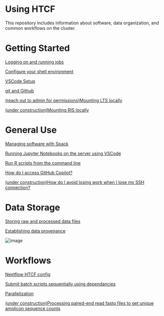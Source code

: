# Using HTCF
This repository includes information about software, data organization, and common workflows on the cluster.

# <a name="documentslist"></a>Getting Started
[Logging on and running jobs](https://github.com/dbaldridge-lab/htcf/blob/main/htcf_access.md)  

[Configure your shell environment](https://github.com/dbaldridge-lab/htcf/blob/main/bashrc-howto.md)

[VSCode Setup](https://github.com/dbaldridge-lab/htcf/blob/main/vscode.md)  

[git and Github](https://github.com/dbaldridge-lab/htcf/blob/main/version_control.md)

[(reach out to admin for permissions)Mounting LTS locally](https://github.com/dbaldridge-lab/htcf/blob/main/mount.md)

[(under construction)Mounting RIS locally]()

# <a name="documentslist"></a>General Use

[Managing software with Spack](https://github.com/dbaldridge-lab/htcf/blob/main/spack.md)

[Running Jupyter Notebooks on the server using VSCode](https://github.com/dbaldridge-lab/htcf/blob/main/jupyter_vscode.md)  

[Run R scripts from the command line](https://github.com/dbaldridge-lab/htcf/blob/main/using_R.md)

[How do I access GitHub Copilot?](https://github.com/dbaldridge-lab/htcf/blob/main/copilot.md)

[(under construction)How do I avoid losing work when I lose my SSH connection?]()


# <a name="documentslist"></a>Data Storage

[Storing raw and processed data files](https://github.com/dbaldridge-lab/htcf/blob/main/data_storage.md)

[Establishing data provenance](https://github.com/dbaldridge-lab/htcf/blob/main/data_provenance.md)

![image](https://github.com/user-attachments/assets/36fa6b9d-e063-45e9-92a7-b4cafaa5fc7d)



# <a name="documentslist"></a>Workflows
[Nextflow HTCF config](https://nf-co.re/configs/wustl_htcf/)

[Submit batch scripts sequentially using dependancies]()

[Parallelization]() 

[(under construction)Processing paired-end read fastq files to get unique amplicon sequence counts]()





